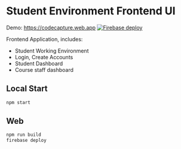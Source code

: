 # Student Environment Frontend UI

Demo: <https://codecapture.web.app> [![Firebase deploy](https://github.com/ParthSindhu/CodeCapture/actions/workflows/firebase-hosting-merge.yml/badge.svg?branch=master)](https://github.com/ParthSindhu/CodeCapture/actions/workflows/firebase-hosting-merge.yml)

Frontend Application, includes:

- Student Working Environment
- Login, Create Accounts
- Student Dashboard
- Course staff dashboard

## Local Start

```bash
npm start
```

## Web

```bash
npm run build
firebase deploy
```
